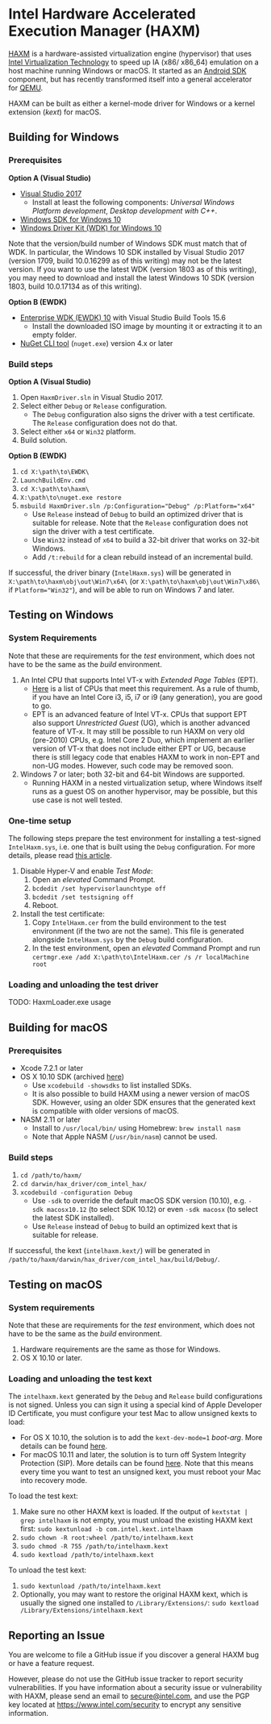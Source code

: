 # Intel Hardware Accelerated Execution Manager (HAXM)
[HAXM][intel-haxm] is a hardware-assisted virtualization engine (hypervisor)
that uses [Intel Virtualization Technology][intel-vt] to speed up IA (x86/
x86\_64) emulation on a host machine running Windows or macOS.
It started as an [Android SDK][android-studio] component, but has recently
transformed itself into a general accelerator for [QEMU][qemu].

HAXM can be built as either a kernel-mode driver for Windows or a kernel
extension (_kext_) for macOS.

## Building for Windows
### Prerequisites

**Option A (Visual Studio)**
* [Visual Studio 2017][visualstudio]
  * Install at least the following components:
_Universal Windows Platform development_, _Desktop development with C++_.
* [Windows SDK for Windows 10][sdk10]
* [Windows Driver Kit (WDK) for Windows 10][wdk10]

Note that the version/build number of Windows SDK must match that of WDK.
In particular, the Windows 10 SDK installed by Visual Studio 2017 (version 1709,
build 10.0.16299 as of this writing) may not be the latest version. If you want
to use the latest WDK (version 1803 as of this writing), you may need to
download and install the latest Windows 10 SDK (version 1803, build 10.0.17134
as of this writing).

**Option B (EWDK)**
* [Enterprise WDK (EWDK) 10][ewdk10] with Visual Studio Build Tools 15.6
  * Install the downloaded ISO image by mounting it or extracting it to an empty
folder.
* [NuGet CLI tool][nuget] (`nuget.exe`) version 4.x or later

### Build steps
**Option A (Visual Studio)**
1. Open `HaxmDriver.sln` in Visual Studio 2017.
1. Select either `Debug` or `Release` configuration.
   * The `Debug` configuration also signs the driver with a test certificate.
The `Release` configuration does not do that.
1. Select either `x64` or `Win32` platform.
1. Build solution.

**Option B (EWDK)**
1. `cd X:\path\to\EWDK\`
1. `LaunchBuildEnv.cmd`
1. `cd X:\path\to\haxm\`
1. `X:\path\to\nuget.exe restore`
1. `msbuild HaxmDriver.sln /p:Configuration="Debug" /p:Platform="x64"`
   * Use `Release` instead of `Debug` to build an optimized driver that is
suitable for release. Note that the `Release` configuration does not sign the
driver with a test certificate.
   * Use `Win32` instead of `x64` to build a 32-bit driver that works on 32-bit
Windows.
   * Add `/t:rebuild` for a clean rebuild instead of an incremental build.

If successful, the driver binary (`IntelHaxm.sys`) will be generated in
`X:\path\to\haxm\obj\out\Win7\x64\` (or `X:\path\to\haxm\obj\out\Win7\x86\` if
`Platform="Win32"`), and will be able to run on Windows 7 and later.

## Testing on Windows
### System Requirements
Note that these are requirements for the _test_ environment, which does not
have to be the same as the _build_ environment.

1. An Intel CPU that supports Intel VT-x with _Extended Page Tables_ (EPT).
   * [Here][intel-ept-cpus] is a list of CPUs that meet this requirement. As a
rule of thumb, if you have an Intel Core i3, i5, i7 or i9 (any generation), you
are good to go.
   * EPT is an advanced feature of Intel VT-x. CPUs that support EPT also
support _Unrestricted Guest_ (UG), which is another advanced feature of VT-x.
It may still be possible to run HAXM on very old (pre-2010) CPUs, e.g.
Intel Core 2 Duo, which implement an earlier version of VT-x that does not
include either EPT or UG, because there is still legacy code that enables HAXM
to work in non-EPT and non-UG modes. However, such code may be removed soon.
1. Windows 7 or later; both 32-bit and 64-bit Windows are supported.
   * Running HAXM in a nested virtualization setup, where Windows itself runs as
a guest OS on another hypervisor, may be possible, but this use case is not well
tested.

### One-time setup
The following steps prepare the test environment for installing a test-signed
`IntelHaxm.sys`, i.e. one that is built using the `Debug` configuration. For
more details, please read [this article][windows-test-driver-install].

1. Disable Hyper-V and enable _Test Mode_:
   1. Open an *elevated* Command Prompt.
   1. `bcdedit /set hypervisorlaunchtype off`
   1. `bcdedit /set testsigning off`
   1. Reboot.
1. Install the test certificate:
   1. Copy `IntelHaxm.cer` from the build environment to the test environment
(if the two are not the same). This file is generated alongside `IntelHaxm.sys`
by the `Debug` build configuration.
   1. In the test environment, open an *elevated* Command Prompt and run
`certmgr.exe /add X:\path\to\IntelHaxm.cer /s /r localMachine root`

### Loading and unloading the test driver
TODO: HaxmLoader.exe usage

## Building for macOS
### Prerequisites
* Xcode 7.2.1 or later
* OS X 10.10 SDK (archived [here][osx-sdks])
  * Use `xcodebuild -showsdks` to list installed SDKs.
  * It is also possible to build HAXM using a newer version of macOS SDK.
However, using an older SDK ensures that the generated kext is compatible with
older versions of macOS.
* NASM 2.11 or later
  * Install to `/usr/local/bin/` using Homebrew: `brew install nasm`
  * Note that Apple NASM (`/usr/bin/nasm`) cannot be used.

### Build steps
1. `cd /path/to/haxm/`
1. `cd darwin/hax_driver/com_intel_hax/`
1. `xcodebuild -configuration Debug`
   * Use `-sdk` to override the default macOS SDK version (10.10), e.g.
`-sdk macosx10.12` (to select SDK 10.12) or even `-sdk macosx` (to select the
latest SDK installed).
   * Use `Release` instead of `Debug` to build an optimized kext that is
suitable for release.

If successful, the kext (`intelhaxm.kext/`) will be generated in
`/path/to/haxm/darwin/hax_driver/com_intel_hax/build/Debug/`.

## Testing on macOS
### System requirements
Note that these are requirements for the _test_ environment, which does not
have to be the same as the _build_ environment.

1. Hardware requirements are the same as those for Windows.
1. OS X 10.10 or later.

### Loading and unloading the test kext
The `intelhaxm.kext` generated by the `Debug` and `Release` build configurations
is not signed. Unless you can sign it using a special kind of Apple Developer ID
Certificate, you must configure your test Mac to allow unsigned kexts to load:
* For OS X 10.10, the solution is to add the `kext-dev-mode=1` _boot-arg_. More
details can be found [here][macos-kext-dev-mode].
* For macOS 10.11 and later, the solution is to turn off System Integrity
Protection (SIP). More details can be found [here][macos-sip-disable]. Note that
this means every time you want to test an unsigned kext, you must reboot your
Mac into recovery mode.

To load the test kext:
1. Make sure no other HAXM kext is loaded. If the output of
`kextstat | grep intelhaxm` is not empty, you must unload the existing HAXM kext
first: `sudo kextunload -b com.intel.kext.intelhaxm`
1. `sudo chown -R root:wheel /path/to/intelhaxm.kext`
1. `sudo chmod -R 755 /path/to/intelhaxm.kext`
1. `sudo kextload /path/to/intelhaxm.kext`

To unload the test kext:
1. `sudo kextunload /path/to/intelhaxm.kext`
1. Optionally, you may want to restore the original HAXM kext, which is usually
the signed one installed to `/Library/Extensions/`:
`sudo kextload /Library/Extensions/intelhaxm.kext`

## Reporting an Issue
You are welcome to file a GitHub issue if you discover a general HAXM bug or
have a feature request.

However, please do not use the GitHub issue tracker to report security
vulnerabilities. If you have information about a security issue or vulnerability
with HAXM, please send an email to [secure@intel.com][intel-security-email], and
use the PGP key located at https://www.intel.com/security to encrypt any
sensitive information.

[intel-haxm]: https://software.intel.com/en-us/android/articles/intel-hardware-accelerated-execution-manager
[intel-vt]: https://www.intel.com/content/www/us/en/virtualization/virtualization-technology/intel-virtualization-technology.html
[android-studio]: https://developer.android.com/studio/index.html
[qemu]: https://www.qemu.org/
[visualstudio]: https://www.visualstudio.com/downloads/
[ewdk10]: https://docs.microsoft.com/en-us/windows-hardware/drivers/develop/using-the-enterprise-wdk
[sdk10]: https://developer.microsoft.com/en-us/windows/downloads/windows-10-sdk
[wdk10]: https://docs.microsoft.com/en-us/windows-hardware/drivers/download-the-wdk
[nuget]: https://www.nuget.org/downloads
[intel-ept-cpus]: https://ark.intel.com/Search/FeatureFilter?productType=processors&ExtendedPageTables=true
[windows-test-driver-install]: https://docs.microsoft.com/en-us/windows-hardware/drivers/install/installing-test-signed-driver-packages
[osx-sdks]: https://github.com/phracker/MacOSX-SDKs
[macos-kext-dev-mode]: https://developer.apple.com/library/archive/documentation/Security/Conceptual/System_Integrity_Protection_Guide/KernelExtensions/KernelExtensions.html
[macos-sip-disable]: https://developer.apple.com/library/archive/documentation/Security/Conceptual/System_Integrity_Protection_Guide/ConfiguringSystemIntegrityProtection/ConfiguringSystemIntegrityProtection.html
[intel-security-email]: mailto:secure@intel.com

